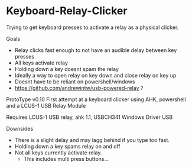 # Keyboard-Relay-Clicker
Trying to get keyboard presses to activate a relay as a physical clicker.

Goals
* Relay clicks fast enough to not have an audible delay between key presses
* All keys activate relay
* Holding down a key doesnt spam the relay
* Ideally a way to open relay on key down and close relay on key up
* Doesnt have to be reliant on powershell/windows
 * https://github.com/andrewintw/usb-powered-relay ?




ProtoType v0.10
First attempt at a keyboard clicker using AHK, powershell and a LCUS-1 USB Relay Module

Requires LCUS-1 USB relay, ahk 1.1, USBCH341 Windows Driver USB

Downsides
* There is a slight delay and may lagg behind if you type too fast.
* Holding down a key spams relay on and off
* Not all keys currently activate relay.
  * This includes multi press buttons...
